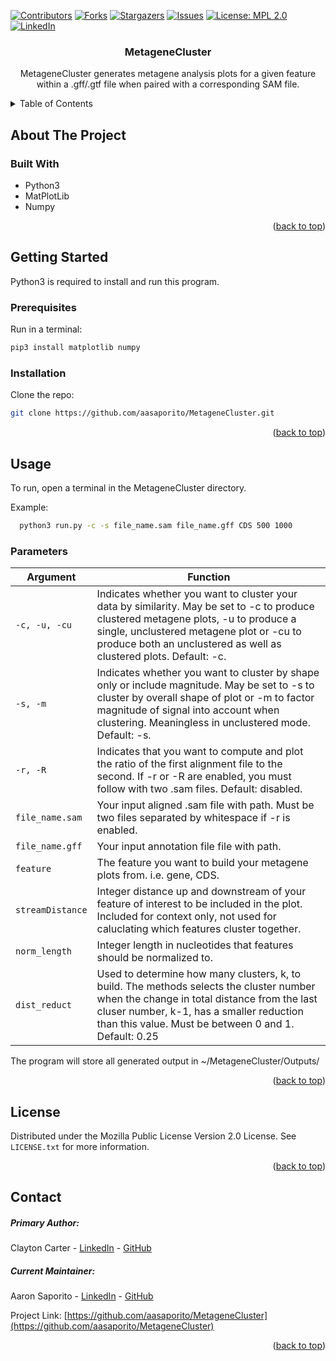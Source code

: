 <a name="readme-top"></a>
[![Contributors][contributors-shield]][contributors-url]
[![Forks][forks-shield]][forks-url]
[![Stargazers][stars-shield]][stars-url]
[![Issues][issues-shield]][issues-url]
[![License: MPL 2.0][license-shield]][license-url]
[![LinkedIn][linkedin-shield]][linkedin-url]


<h3 align="center">MetageneCluster</h3>

  <p align="center">
    MetageneCluster generates metagene analysis plots for a given feature within a .gff/.gtf file when paired with a corresponding SAM file.
    <br />
  </p>
</div>



<!-- TABLE OF CONTENTS -->
<details>
  <summary>Table of Contents</summary>
  <ol>
    <li>
      <a href="#about-the-project">About The Project</a>
      <ul>
        <li><a href="#built-with">Built With</a></li>
      </ul>
    </li>
    <li>
      <a href="#getting-started">Getting Started</a>
      <ul>
        <li><a href="#prerequisites">Prerequisites</a></li>
        <li><a href="#installation">Installation</a></li>
      </ul>
    </li>
    <li><a href="#usage">Usage</a></li>
    <li><a href="#license">License</a></li>
    <li><a href="#contact">Contact</a></li>
  </ol>
</details>



<!-- ABOUT THE PROJECT -->
## About The Project


### Built With

* Python3
* MatPlotLib
* Numpy

<p align="right">(<a href="#readme-top">back to top</a>)</p>



<!-- GETTING STARTED -->
## Getting Started

Python3 is required to install and run this program.

### Prerequisites

Run in a terminal:
  ```sh
  pip3 install matplotlib numpy
  ```

### Installation

Clone the repo:
  ```sh
  git clone https://github.com/aasaporito/MetageneCluster.git
  ```

<p align="right">(<a href="#readme-top">back to top</a>)</p>



<!-- USAGE EXAMPLES -->
## Usage

To run, open a terminal in the MetageneCluster directory.

Example:
  ```sh
    python3 run.py -c -s file_name.sam file_name.gff CDS 500 1000
  ```

### Parameters
| Argument | Function |
| -------------------------------------------------| ------------------------------------------------- |
| `-c, -u, -cu` | Indicates whether you want to cluster your data by similarity. May be set to -c to produce clustered metagene plots, -u to produce a single, unclustered metagene plot or -cu to produce both an unclustered as well as clustered plots.  Default: -c. |
| `-s, -m` | Indicates whether you want to cluster by shape only or include magnitude.  May be set to -s to cluster by overall shape of plot or -m to factor magnitude of signal into account when clustering.  Meaningless in unclustered mode.  Default: -s. |
| `-r, -R` | Indicates that you want to compute and plot the ratio of the first alignment file to the second.  If -r or -R are enabled, you must follow with two .sam files.  Default: disabled. |
| `file_name.sam` | Your input aligned .sam file with path.  Must be two files separated by whitespace if -r is enabled. |
| `file_name.gff` | Your input annotation file file with path. |
| `feature` | The feature you want to build your metagene plots from.  i.e. gene, CDS. |
| `streamDistance` | Integer distance up and downstream of your feature of interest to be included in the plot.  Included for context only, not used for caluclating which features cluster together. |
| `norm_length` | Integer length in nucleotides that features should be normalized to.  |
| `dist_reduct` | Used to determine how many clusters, k, to build.  The methods selects the cluster number when the change in total distance from the last cluser number, k-1, has a smaller reduction than this value.  Must be between 0 and 1.  Default: 0.25 |

The program will store all generated output in ~/MetageneCluster/Outputs/


<p align="right">(<a href="#readme-top">back to top</a>)</p>


<!-- LICENSE -->
## License

Distributed under the Mozilla Public License Version 2.0 License. See `LICENSE.txt` for more information.

<p align="right">(<a href="#readme-top">back to top</a>)</p>



<!-- CONTACT -->
## Contact
##### Primary Author: 
Clayton Carter - [LinkedIn](https://www.linkedin.com/in/clayton-carter-51b393210) - [GitHub](https://github.com/ccarter11)

##### Current Maintainer: 
Aaron Saporito - [LinkedIn](https://www.linkedin.com/in/aaron-saporito) - [GitHub](https://github.com/aasaporito)



Project Link: [https://github.com/aasaporito/MetageneCluster](https://github.com/aasaporito/MetageneCluster)

<p align="right">(<a href="#readme-top">back to top</a>)</p>



<!-- MARKDOWN LINKS & IMAGES -->
<!-- https://www.markdownguide.org/basic-syntax/#reference-style-links -->
[contributors-shield]: https://img.shields.io/github/contributors/aasaporito/MetageneCluster.svg?style=flat-square
[contributors-url]: https://github.com/aasaporito/MetageneCluster/graphs/contributors
[forks-shield]: https://img.shields.io/github/forks/aasaporito/MetageneCluster.svg?style=flat-square
[forks-url]: https://github.com/aasaporito/MetageneCluster/network/members
[stars-shield]: https://img.shields.io/github/stars/aasaporito/MetageneCluster.svg?style=flat-square
[stars-url]: https://github.com/aasaporito/MetageneCluster/stargazers
[issues-shield]: https://img.shields.io/github/issues/aasaporito/MetageneCluster.svg?style=flat-square
[issues-url]: https://github.com/aasaporito/MetageneCluster/issues
[license-shield]: https://img.shields.io/badge/License-MPL_2.0-brightgreen.svg?style=flat-square
[license-url]: https://github.com/aasaporito/MetageneCluster/blob/master/LICENSE.txt
[linkedin-shield]: https://img.shields.io/badge/-LinkedIn-black.svg?style=flat-square&logo=linkedin&color=blue
[linkedin-url]: https://linkedin.com/in/aaron-saporito
